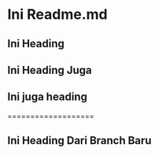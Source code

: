 # Ini Readme.md

## Ini Heading

## Ini Heading Juga

## Ini juga heading

===================

## Ini Heading Dari Branch Baru
